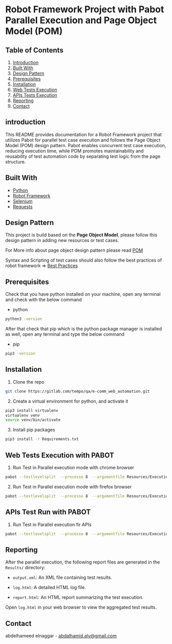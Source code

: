 # Robot Framework Project with Pabot Parallel Execution and Page Object Model (POM)

## Table of Contents

1. [Introduction](#introduction)
2. [Built With](#built-with)
2. [Design Pattern](#design-pattern)
3. [Prerequisites](#prerequisites)
4. [Installation](#installation)
5. [Web Tests Execution](#web-tests-execution-with-pabot)
6. [APIs Tests Execution](#apis-test-run-with-pabot)
7. [Reporting](#reporting)
8. [Contact](#contact)

## introduction

This README provides documentation for a Robot Framework project that utilizes Pabot for parallel test case execution and follows the Page Object Model (POM) design pattern. Pabot enables concurrent test case execution, reducing execution time, while POM promotes maintainability and reusability of test automation code by separating test logic from the page structure.

## Built With
* [Python](https://www.python.org/)
* [Robot Framework](https://robotframework.org/)
* [Selenium](https://www.selenium.dev/)
* [Requests](https://pypi.org/project/requests/)

<!-- Design Pattern -->
## Design Pattern
This project is build based on the **Page Object Model**, please follow this design pattern in adding new resources 
or test cases.

For More info about page object design pattern please read [POM](https://www.selenium.dev/documentation/test_practices/encouraged/page_object_models/)

Syntax and Scripting of test cases should also follow the best practices of robot framework => 
[Best Practices](https://github.com/robotframework/HowToWriteGoodTestCases/blob/master/HowToWriteGoodTestCases.rst) 


## Prerequisites

Check that you have python installed on your machine, open any terminal and check with the below command
* python
```sh
python3 -version
```

After that check that pip which is the python package manager is installed as well, open any terminal and 
type the below command
* pip
```sh
pip3 -version
```

## Installation

1. Clone the repo
```sh
git clone https://gitlab.com/tempo/qa/e-comm_web_automation.git
```
2. Create a virtual environment for python, and activate it
```sh
pip3 install virtualenv
virtualenv venv
source venv/bin/activate
```
3. Install pip packages
```sh
pip3 install -r Requirements.txt
```
## Web Tests Execution with PABOT

1. Run Test in Parallel execution mode with chrome browser 
```sh
pabot --testlevelsplit  --processe 8  --argumentfile Resources/ExecutionArgs/ChromeExecutionArgs.robot  TestCases 
```
2. Run Test in Parallel execution mode with firefox browser 
```sh
pabot --testlevelsplit  --processe 8  --argumentfile Resources/ExecutionArgs/FireFoxExecutionArgs.robot  TestCases 
```

## APIs Test Run with PABOT

1. Run Test in Parallel execution fir APIs
```sh
pabot --testlevelsplit  --processe 8  --argumentfile Resources/ExecutionArgs/APIsExecutionArgs.robot  TestCases 
```



## Reporting

After the parallel execution, the following report files are generated in the `Results/` directory:

- `output.xml`: An XML file containing test results.

- `log.html`: A detailed HTML log file.

- `report.html`: An HTML report summarizing the test execution.

Open `log.html` in your web browser to view the aggregated test results.


<!-- CONTACT -->
## Contact
abdelhameed elnaggar - abdalhamid.aly@gmail.com